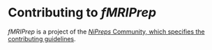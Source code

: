 # Contributing to *fMRIPrep*

*fMRIPrep* is a project of the [*NiPreps* Community, which specifies the contributing guidelines](https://www.nipreps.org/community/).
